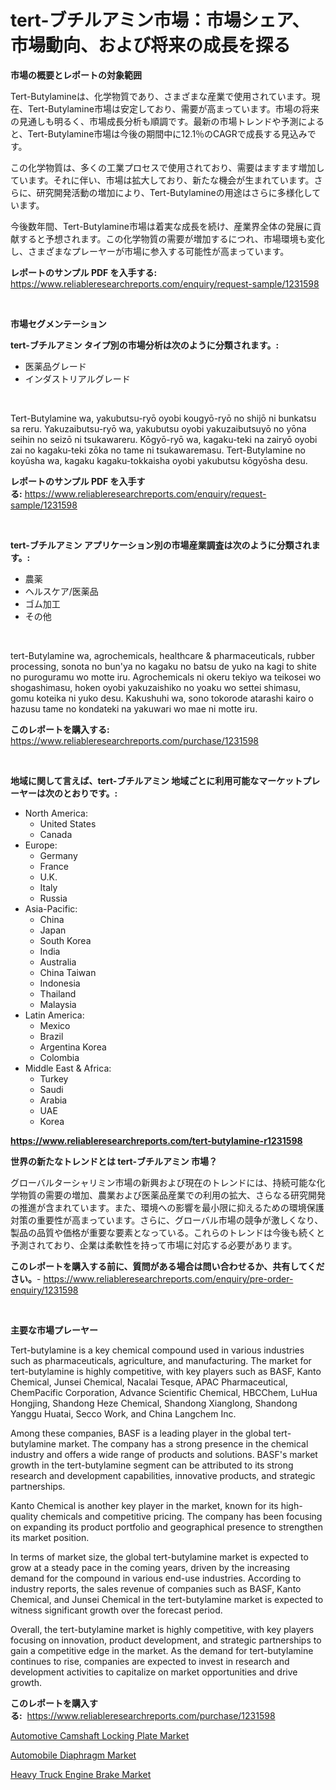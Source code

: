 <p><h1>tert-ブチルアミン市場：市場シェア、市場動向、および将来の成長を探る</h1></p><p><strong>市場の概要とレポートの対象範囲</strong></p>
<p><p>Tert-Butylamineは、化学物質であり、さまざまな産業で使用されています。現在、Tert-Butylamine市場は安定しており、需要が高まっています。市場の将来の見通しも明るく、市場成長分析も順調です。最新の市場トレンドや予測によると、Tert-Butylamine市場は今後の期間中に12.1％のCAGRで成長する見込みです。</p><p>この化学物質は、多くの工業プロセスで使用されており、需要はますます増加しています。それに伴い、市場は拡大しており、新たな機会が生まれています。さらに、研究開発活動の増加により、Tert-Butylamineの用途はさらに多様化しています。</p><p>今後数年間、Tert-Butylamine市場は着実な成長を続け、産業界全体の発展に貢献すると予想されます。この化学物質の需要が増加するにつれ、市場環境も変化し、さまざまなプレーヤーが市場に参入する可能性が高まっています。</p></p>
<p><strong>レポートのサンプル PDF を入手する:</strong> <a href="https://www.reliableresearchreports.com/enquiry/request-sample/1231598">https://www.reliableresearchreports.com/enquiry/request-sample/1231598</a></p>
<p>&nbsp;</p>
<p><strong>市場セグメンテーション</strong></p>
<p><strong>tert-ブチルアミン タイプ別の市場分析は次のように分類されます。:</strong></p>
<p><ul><li>医薬品グレード</li><li>インダストリアルグレード</li></ul></p>
<p>&nbsp;</p>
<p><p>Tert-Butylamine wa, yakubutsu-ryō oyobi kougyō-ryō no shijō ni bunkatsu sa reru. Yakuzaibutsu-ryō wa, yakubutsu oyobi yakuzaibutsuyō no yōna seihin no seizō ni tsukawareru. Kōgyō-ryō wa, kagaku-teki na zairyō oyobi zai no kagaku-teki zōka no tame ni tsukawaremasu. Tert-Butylamine no koyūsha wa, kagaku kagaku-tokkaisha oyobi yakubutsu kōgyōsha desu.</p></p>
<p><strong>レポートのサンプル PDF を入手する:</strong>&nbsp;<a href="https://www.reliableresearchreports.com/enquiry/request-sample/1231598">https://www.reliableresearchreports.com/enquiry/request-sample/1231598</a></p>
<p>&nbsp;</p>
<p><strong> tert-ブチルアミン アプリケーション別の市場産業調査は次のように分類されます。:</strong></p>
<p><ul><li>農薬</li><li>ヘルスケア/医薬品</li><li>ゴム加工</li><li>その他</li></ul></p>
<p>&nbsp;</p>
<p><p>tert-Butylamine wa, agrochemicals, healthcare & pharmaceuticals, rubber processing, sonota no bun'ya no kagaku no batsu de yuko na kagi to shite no puroguramu wo motte iru. Agrochemicals ni okeru tekiyo wa teikosei wo shogashimasu, hoken oyobi yakuzaishiko no yoaku wo settei shimasu, gomu koteika ni yuko desu. Kakushuhi wa, sono tokorode atarashi kairo o hazusu tame no kondateki na yakuwari wo mae ni motte iru.</p></p>
<p><strong>このレポートを購入する:</strong>&nbsp; <a href="https://www.reliableresearchreports.com/purchase/1231598">https://www.reliableresearchreports.com/purchase/1231598</a></p>
<p>&nbsp;</p>
<p><strong>地域に関して言えば、tert-ブチルアミン 地域ごとに利用可能なマーケットプレーヤーは次のとおりです。:</strong></p>
<p><ul>
    <li>
        North America:
        <ul>
            <li>United States</li>
            <li>Canada</li>
        </ul>
    </li>
    <li>
        Europe:
        <ul>
            <li>Germany</li>
            <li>France</li>
            <li>U.K.</li>
            <li>Italy</li>
            <li>Russia</li>
        </ul>
    </li>
    <li>
        Asia-Pacific:
        <ul>
            <li>China</li>
            <li>Japan</li>
            <li>South Korea</li>
            <li>India</li>
            <li>Australia</li>
            <li>China Taiwan</li>
            <li>Indonesia</li>
            <li>Thailand</li>
            <li>Malaysia</li>
        </ul>
    </li>
    <li>
        Latin America:
        <ul>
            <li>Mexico</li>
            <li>Brazil</li>
            <li>Argentina Korea</li>
            <li>Colombia</li>
        </ul>
    </li>
    <li>
        Middle East & Africa:
        <ul>
            <li>Turkey</li>
            <li>Saudi</li>
            <li>Arabia</li>
            <li>UAE</li>
            <li>Korea</li>
        </ul>
    </li>
    </ul></p>
<p><strong><a href="https://www.reliableresearchreports.com/tert-butylamine-r1231598">https://www.reliableresearchreports.com/tert-butylamine-r1231598</a></strong>&nbsp;</p>
<p><strong>世界の新たなトレンドとは tert-ブチルアミン 市場？</strong></p>
<p><p>グローバルターシャリミン市場の新興および現在のトレンドには、持続可能な化学物質の需要の増加、農業および医薬品産業での利用の拡大、さらなる研究開発の推進が含まれています。また、環境への影響を最小限に抑えるための環境保護対策の重要性が高まっています。さらに、グローバル市場の競争が激しくなり、製品の品質や価格が重要な要素となっている。これらのトレンドは今後も続くと予測されており、企業は柔軟性を持って市場に対応する必要があります。</p></p>
<p><strong>このレポートを購入する前に、質問がある場合は問い合わせるか、共有してください。</strong>- <a href="https://www.reliableresearchreports.com/enquiry/pre-order-enquiry/1231598">https://www.reliableresearchreports.com/enquiry/pre-order-enquiry/1231598</a></p>
<p>&nbsp;</p>
<p><strong>主要な市場プレーヤー</strong></p>
<p><p>Tert-butylamine is a key chemical compound used in various industries such as pharmaceuticals, agriculture, and manufacturing. The market for tert-butylamine is highly competitive, with key players such as BASF, Kanto Chemical, Junsei Chemical, Nacalai Tesque, APAC Pharmaceutical, ChemPacific Corporation, Advance Scientific Chemical, HBCChem, LuHua Hongjing, Shandong Heze Chemical, Shandong Xianglong, Shandong Yanggu Huatai, Secco Work, and China Langchem Inc.</p><p>Among these companies, BASF is a leading player in the global tert-butylamine market. The company has a strong presence in the chemical industry and offers a wide range of products and solutions. BASF's market growth in the tert-butylamine segment can be attributed to its strong research and development capabilities, innovative products, and strategic partnerships.</p><p>Kanto Chemical is another key player in the market, known for its high-quality chemicals and competitive pricing. The company has been focusing on expanding its product portfolio and geographical presence to strengthen its market position.</p><p>In terms of market size, the global tert-butylamine market is expected to grow at a steady pace in the coming years, driven by the increasing demand for the compound in various end-use industries. According to industry reports, the sales revenue of companies such as BASF, Kanto Chemical, and Junsei Chemical in the tert-butylamine market is expected to witness significant growth over the forecast period.</p><p>Overall, the tert-butylamine market is highly competitive, with key players focusing on innovation, product development, and strategic partnerships to gain a competitive edge in the market. As the demand for tert-butylamine continues to rise, companies are expected to invest in research and development activities to capitalize on market opportunities and drive growth.</p></p>
<p><strong>このレポートを購入する:</strong>&nbsp;&nbsp;<a href="https://www.reliableresearchreports.com/purchase/1231598">https://www.reliableresearchreports.com/purchase/1231598</a></p>
<p><p><a href="https://www.linkedin.com/pulse/automotive-camshaft-locking-plate-market-dynamics-2024-2031-av1xe?trackingId=RjJXo2z%2BNJlFOwzUcUQkIA%3D%3D">Automotive Camshaft Locking Plate Market</a></p><p><a href="https://www.linkedin.com/pulse/automobile-diaphragm-market-provides-comprehensive-o51ge?trackingId=eRiIunIWUDJm0GZ%2FlPWVPw%3D%3D">Automobile Diaphragm Market</a></p><p><a href="https://www.linkedin.com/pulse/heavy-truck-engine-brake-market-size-global-industry-overview-gp7ge?trackingId=oRQgU5H44jUXjIeJAvii%2BA%3D%3D">Heavy Truck Engine Brake Market</a></p></p>